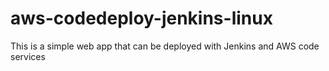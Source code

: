 # aws-codedeploy-jenkins-linux 
This is a simple web app that can be deployed with Jenkins and AWS code services
